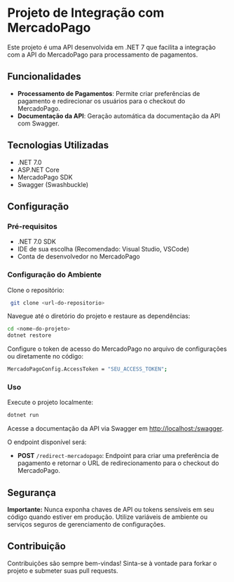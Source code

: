 # Projeto de Integração com MercadoPago

Este projeto é uma API desenvolvida em .NET 7 que facilita a integração com a API do MercadoPago para processamento de pagamentos.

## Funcionalidades

- **Processamento de Pagamentos**: Permite criar preferências de pagamento e redirecionar os usuários para o checkout do MercadoPago.
- **Documentação da API**: Geração automática da documentação da API com Swagger.

## Tecnologias Utilizadas

- .NET 7.0
- ASP.NET Core
- MercadoPago SDK
- Swagger (Swashbuckle)

## Configuração

### Pré-requisitos

- .NET 7.0 SDK
- IDE de sua escolha (Recomendado: Visual Studio, VSCode)
- Conta de desenvolvedor no MercadoPago

### Configuração do Ambiente

Clone o repositório:
```bash
 git clone <url-do-repositorio>
```

Navegue até o diretório do projeto e restaure as dependências:
```bash
cd <nome-do-projeto>
dotnet restore

```

Configure o token de acesso do MercadoPago no arquivo de configurações ou diretamente no código:
```bash
MercadoPagoConfig.AccessToken = "SEU_ACCESS_TOKEN";

```

### Uso
Execute o projeto localmente:
```bash
dotnet run
```
Acesse a documentação da API via Swagger em [http://localhost:<port>/swagger](http://localhost:<port>/swagger).

O endpoint disponível será:

- **POST** `/redirect-mercadopago`: Endpoint para criar uma preferência de pagamento e retornar o URL de redirecionamento para o checkout do MercadoPago.

## Segurança

**Importante:** Nunca exponha chaves de API ou tokens sensíveis em seu código quando estiver em produção. Utilize variáveis de ambiente ou serviços seguros de gerenciamento de configurações.

## Contribuição

Contribuições são sempre bem-vindas! Sinta-se à vontade para forkar o projeto e submeter suas pull requests.
